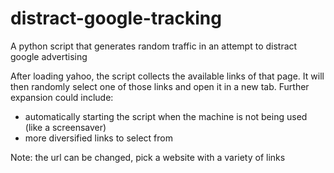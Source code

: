 # distract-google-tracking
A python script that generates random traffic in an attempt to distract google advertising

After loading yahoo, the script collects the available links of that page. It will then randomly select one of those links and open it in a new tab. Further expansion could include:
- automatically starting the script when the machine is not being used (like a screensaver)
- more diversified links to select from 

Note: the url can be changed, pick a website with a variety of links
